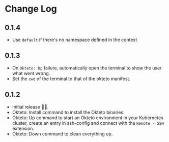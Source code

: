 # Change Log

## 0.1.4
- Use `default` if there's no namespace defined in the context

## 0.1.3
- On `Okteto: Up` failure, automatically open the terminal to show the user what went wrong.
- Set the `cwd` of the terminal to that of the okteto manifest.

## 0.1.2

- Initial release 🎉🎊.
- Okteto: Install command to install the Okteto binaries.
- Okteto: Up command to start an Okteto environment in your Kubernetes cluster, create an entry in ssh-config and connect with the `Remote - SSH` extension.
- Okteto: Down command to clean everything up.